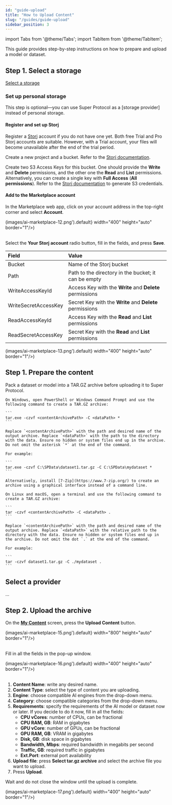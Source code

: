 ```yaml
---
id: "guide-upload"
title: "How to Upload Content"
slug: "/guides/guide-upload"
sidebar_position: 3
---
```


import Tabs from '@theme/Tabs';
import TabItem from '@theme/TabItem';

This guide provides step-by-step instructions on how to prepare and upload a model or dataset.

## Step 1. Select a storage

[Select a storage](/ai-marketplace/my-content)

### Set up personal storage

This step is optional—you can use Super Protocol as a [storage provider] instead of personal storage.

#### Register and set up Storj

Register a [Storj](https://www.storj.io/) account if you do not have one yet. Both free Trial and Pro Storj accounts are suitable. However, with a Trial account, your files will become unavailable after the end of the trial period.

Create a new project and a bucket. Refer to the [Storj documentation](https://docs.storj.io/dcs/getting-started/quickstart-objectbrowser/).

Create two S3 Access Keys for this bucket. One should provide the **Write** and **Delete** permissions, and the other one the **Read** and **List** permissions. Alternatively, you can create a single key with **Full Access** (**All permissions**). Refer to the [Storj documentation](https://storj.dev/dcs/getting-started#generate-s3-compatible-credentials) to generate S3 credentials.

#### Add to the Marketplace account

In the Marketplace web app, click on your account address in the top-right corner and select **Account**.

(images/ai-marketplace-12.png').default} width="400" height="auto" border="1"/>)
<br/>
<br/>

Select the **Your Storj account** radio button, fill in the fields, and press **Save**.

| **Field** | **Value** |
| :- | :- |
| Bucket | Name of the Storj bucket |
| Path | Path to the directory in the bucket; it can be empty |
| WriteAccessKeyId | Access Key with the **Write** and **Delete** permissions |
| WriteSecretAccessKey | Secret Key with the **Write** and **Delete** permissions |
| ReadAccessKeyId | Access Key with the **Read** and **List** permissions |
| ReadSecretAccessKey | Secret Key with the **Read** and **List** permissions |

(images/ai-marketplace-13.png').default} width="400" height="auto" border="1"/>)
<br/>

## Step 1. Prepare the content

Pack a dataset or model into a TAR.GZ archive before uploading it to Super Protocol.

<Tabs>
  <TabItem value="windows" label="Windows" default>

    On Windows, open PowerShell or Windows Command Prompt and use the following command to create a TAR.GZ archive:

    ```
    tar.exe -czvf <contentArchivePath> -C <dataPath> *
    ```

    Replace `<contentArchivePath>` with the path and desired name of the output archive. Replace `<dataPath>` with the path to the directory with the data. Ensure no hidden or system files end up in the archive. Do not omit the asterisk `*` at the end of the command.

    For example:

    ```
    tar.exe -czvf C:\SPData\dataset1.tar.gz -C C:\SPData\mydataset *
    ```

    Alternatively, install [7-Zip](https://www.7-zip.org/) to create an archive using a graphical interface instead of a command line.

  </TabItem>
  <TabItem value="linux" label="Linux and macOS">

    On Linux and macOS, open a terminal and use the following command to create a TAR.GZ archive:

    ```
    tar -czvf <contentArchivePath> -C <dataPath> .
    ```

    Replace `<contentArchivePath>` with the path and desired name of the output archive. Replace `<dataPath>` with the relative path to the directory with the data. Ensure no hidden or system files end up in the archive. Do not omit the dot `.` at the end of the command.

    For example:

    ```
    tar -czvf dataset1.tar.gz -C ./mydataset .
    ```

  </TabItem>
</Tabs>

## Select a provider

...

## Step 2. Upload the archive

On the [**My Content**](https://beta.marketplace.superprotocol.com/my-content) screen, press the **Upload Content** button.

(images/ai-marketplace-15.png').default} width="800" height="auto" border="1"/>)
<br/>
<br/>

Fill in all the fields in the pop-up window.

(images/ai-marketplace-16.png').default} width="400" height="auto" border="1"/>)
<br/>
<br/>

1. **Content Name**: write any desired name.  
2. **Content Type**: select the type of content you are uploading.  
3. **Engine**: choose compatible AI engines from the drop-down menu.  
4. **Category**: choose compatible categories from the drop-down menu.  
5. **Requirements**: specify the requirements of the AI model or dataset now or later. If you decide to do it now, fill in all the fields:  
    + **CPU vCores**: number of CPUs, can be fractional  
    + **CPU  RAM, GB**: RAM in gigabytes  
    + **GPU vCore**: number of GPUs, can be fractional  
    + **GPU  RAM, GB**: VRAM in gigabytes  
    + **Disk, GB**: disk space in gigabytes  
    + **Bandwidth, Mbps**: required bandwidth in megabits per second  
    + **Traffic, GB**: required traffic in gigabytes  
    + **Ext.Port**: external port availability  
6. **Upload file**: press **Select tar.gz archive** and select the archive file you want to upload.  
7. Press **Upload**.

Wait and do not close the window until the upload is complete.

(images/ai-marketplace-17.png').default} width="400" height="auto" border="1"/>)
<br/>